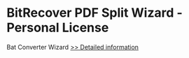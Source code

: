 # BitRecover PDF Split Wizard - Personal License
Bat Converter Wizard
[>> Detailed information](https://secure.shareit.com/shareit/product.html?productid=300953476&affiliateid=200057808)